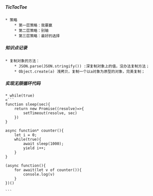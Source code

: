 ##### TicTacToe
	* 策略
		* 第一层策略：我要赢
		* 第二层策略：别输
		* 第三层策略：最好的选择

##### 知识点记录
	* 复制对象的方法：
		* JSON.parse(JSON.stringify()) :深复制对象上的值，没办法复制方法；
		* Object.create(a) 浅拷贝，复制一个以a对象为原型的对象，完美复制；

##### 实现无限循环代码
	* while(true)
	<```
	function sleep(sec){
		return new Promise((resolve)=>{
			setTimeout(resolve, sec)
		})
	}

	async function* counter(){
		let i = 0;
		while(true){
			await sleep(1000);
			yield i++;
		}
	}

	(async function(){
		for await(let v of counter()){
			console.log(v)
		}
	})()

	```

